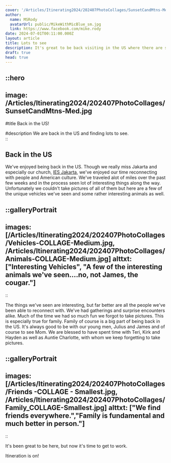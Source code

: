 ```yaml
---
cover: '/Articles/Itinerating2024/202407PhotoCollages/SunsetCandMtns-Med.jpg'
author:
  name: MSRody
  avatarUrl: public/MikeWithMicBlue_sm.jpg
  link: https://www.facebook.com/mike.rody
date: 2024-07-01T00:11:00.000Z
layout: article
title: Lots to see
description: It's great to be back visiting in the US where there are so many thing so see and even more people to reconnect with.
draft: true
head: true
---
```


::hero
---
image: /Articles/Itinerating2024/202407PhotoCollages/SunsetCandMtns-Med.jpg
---
#title
Back in the US!

#description
We are back in the US and finding lots to see.  
::

## Back in the US

We've enjoyed being back in the US. Though we really miss Jakarta and especially our church, [IES Jakarta](https://iesjakarta.org), we've enjoyed our time reconnecting with people and American culture. We've traveled alot of miles over the past few weeks and in the process seen lot of interesting things along the way. Unfortunately we couldn't take pictures of all of them but here are a few of the unique vehicles we've seen and some rather interesting animals as well.

::galleryPortrait
---
images: [/Articles/Itinerating2024/202407PhotoCollages/Vehicles-COLLAGE-Medium.jpg, /Articles/Itinerating2024/202407PhotoCollages/Animals-COLLAGE-Medium.jpg]
alttxt: ["Interesting Vehicles", "A few of the interesting animals we've seen....no, not James, the cougar."]
---
::

The things we've seen are interesting, but far better are all the people we've been able to reconnect with. We've had gatherings and surprise encounters alike. Much of the time we had so much fun we forgot to take pictures. This is especially true for family. Family of course is a big part of being back in the US. It's always good to be with our young men, Julius and James and of course to see Mom. We are blessed to have spent time with Teri, Kirk and Hayden as well as Auntie Charlotte, with whom we keep forgetting to take pictures. 

::galleryPortrait
---
images: [/Articles/Itinerating2024/202407PhotoCollages/Friends -COLLAGE - Smallest.jpg, /Articles/Itinerating2024/202407PhotoCollages/Family_COLLAGE-Smallest.jpg]
alttxt: ["We find friends everywhere.","Family is fundamental and much better in person."]
---
::

It's been great to be here, but now it's time to get to work.

Itineration is on!
